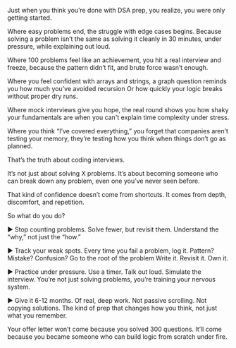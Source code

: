 Just when you think you’re done with DSA prep,
you realize, you were only getting started.

Where easy problems end, the struggle with edge cases begins. Because solving a problem isn’t the same as solving it cleanly in 30 minutes, under pressure, while explaining out loud.

Where 100 problems feel like an achievement, you hit a real interview and freeze, because the pattern didn’t fit, and brute force wasn’t enough.

Where you feel confident with arrays and strings, a graph question reminds you how much you’ve avoided recursion Or how quickly your logic breaks without proper dry runs.

Where mock interviews give you hope, the real round shows you how shaky your fundamentals are when you can't explain time complexity under stress.

Where you think “I’ve covered everything,” you forget that companies aren’t testing your memory, they’re testing how you think when things don’t go as planned.

That’s the truth about coding interviews.

It’s not just about solving X problems. It’s about becoming someone who can break down any problem, even one you’ve never seen before.

That kind of confidence doesn’t come from shortcuts.
It comes from depth, discomfort, and repetition.

So what do you do?

▶️ Stop counting problems.
Solve fewer, but revisit them. Understand the “why,” not just the “how.”

▶️ Track your weak spots.
Every time you fail a problem, log it. Pattern? Mistake? Confusion? Go to the root of the problem Write it. Revisit it. Own it.

▶️ Practice under pressure.
Use a timer. Talk out loud. Simulate the interview.
You’re not just solving problems, you’re training your nervous system.

▶️ Give it 6-12 months.
Of real, deep work. Not passive scrolling. Not copying solutions.
The kind of prep that changes how you think, not just what you remember.

Your offer letter won’t come because you solved 300 questions.
It’ll come because you became someone who can build logic from scratch under fire.
